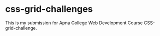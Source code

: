 # css-grid-challenges

This is my submission for Apna College Web Development Course CSS-grid-challenge.
